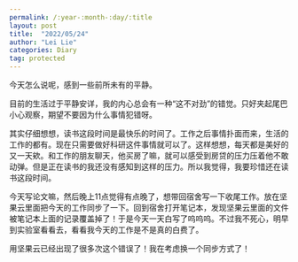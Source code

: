 ```yaml
---
permalink: /:year-:month-:day/:title
layout: post
title:  "2022/05/24"
author: "Lei Lie"
categories: Diary
tag: protected
---
```

今天怎么说呢，感到一些前所未有的平静。

目前的生活过于平静安详，我的内心总会有一种“这不对劲”的错觉。只好夹起尾巴小心观察，期望不要因为什么事情犯错呀。

其实仔细想想，读书这段时间是最快乐的时间了。工作之后事情扑面而来，生活的工作的都有。现在只需要做好科研这件事情就可以了。这样想想，每天都是美好的又一天欸。和工作的朋友聊天，他买房了嘛，就可以感受到房贷的压力压着他不敢动弹。但是正在读书的我还没有感知到这样的压力。所以我觉得，我要珍惜还在读书这段时间。 

今天写论文嘛，然后晚上11点觉得有点晚了，想带回宿舍写一下收尾工作。放在坚果云里面把今天的工作同步了一下。回到宿舍打开笔记本，发现坚果云里面的文件被笔记本上面的记录覆盖掉了！于是今天一天白写了呜呜呜。不过我不死心，明早到实验室看看去，看看我今天的工作是不是真的白费了。

用坚果云已经出现了很多次这个错误了！我在考虑换一个同步方式了！